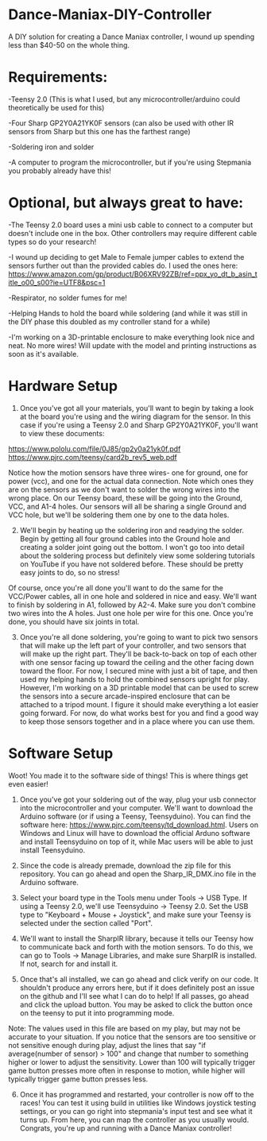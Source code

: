 # Dance-Maniax-DIY-Controller
A DIY solution for creating a Dance Maniax controller, I wound up spending less than $40-50 on the whole thing.

# Requirements:

-Teensy 2.0 (This is what I used, but any microcontroller/arduino could theoretically be used for this)

-Four Sharp GP2Y0A21YK0F sensors (can also be used with other IR sensors from Sharp but this one has the farthest range)

-Soldering iron and solder

-A computer to program the microcontroller, but if you're using Stepmania you probably already have this!

# Optional, but always great to have:

-The Teensy 2.0 board uses a mini usb cable to connect to a computer but doesn't include one in the box. Other controllers may require different cable types so do your research!

-I wound up deciding to get Male to Female jumper cables to extend the sensors further out than the provided cables do. I used the ones here: https://www.amazon.com/gp/product/B06XRV92ZB/ref=ppx_yo_dt_b_asin_title_o00_s00?ie=UTF8&psc=1

-Respirator, no solder fumes for me!

-Helping Hands to hold the board while soldering (and while it was still in the DIY phase this doubled as my controller stand for a while)

-I'm working on a 3D-printable enclosure to make everything look nice and neat. No more wires! Will update with the model and printing instructions as soon as it's available.

# Hardware Setup

1. Once you've got all your materials, you'll want to begin by taking a look at the board you're using and the wiring diagram for the sensor. In this case if you're using a Teensy 2.0 and Sharp GP2Y0A21YK0F, you'll want to view these documents:

https://www.pololu.com/file/0J85/gp2y0a21yk0f.pdf
https://www.pjrc.com/teensy/card2b_rev5_web.pdf

Notice how the motion sensors have three wires- one for ground, one for power (vcc), and one for the actual data connection. Note which ones they are on the sensors as we don't want to solder the wrong wires into the wrong place. On our Teensy board, these will be going into the Ground, VCC, and A1-4 holes. Our sensors will all be sharing a single Ground and VCC hole, but we'll be soldering them one by one to the data holes.

2. We'll begin by heating up the soldering iron and readying the solder. Begin by getting all four ground cables into the Ground hole and creating a solder joint going out the bottom. I won't go too into detail about the soldering process but definitely view some soldering tutorials on YouTube if you have not soldered before. These should be pretty easy joints to do, so no stress!

Of course, once you're all done you'll want to do the same for the VCC/Power cables, all in one hole and soldered in nice and easy. We'll want to finish by soldering in A1, followed by A2-4. Make sure you don't combine two wires into the A holes. Just one hole per wire for this one. Once you're done, you should have six joints in total.

3. Once you're all done soldering, you're going to want to pick two sensors that will make up the left part of your controller, and two sensors that will make up the right part. They'll be back-to-back on top of each other with one sensor facing up toward the ceiling and the other facing down toward the floor. For now, I secured mine with just a bit of tape, and then used my helping hands to hold the combined sensors upright for play. However, I'm working on a 3D printable model that can be used to screw the sensors into a secure arcade-inspired enclosure that can be attached to a tripod mount. I figure it should make everything a lot easier going forward. For now, do what works best for you and find a good way to keep those sensors together and in a place where you can use them.

# Software Setup

Woot! You made it to the software side of things! This is where things get even easier! 

1. Once you've got your soldering out of the way, plug your usb connector into the microcontroller and your computer. We'll want to download the Arduino software (or if using a Teensy, Teensyduino). You can find the software here: https://www.pjrc.com/teensy/td_download.html. Users on Windows and Linux will have to download the official Arduno software and install Teensyduino on top of it, while Mac users will be able to just install Teensyduino.

2. Since the code is already premade, download the zip file for this repository. You can go ahead and open the Sharp_IR_DMX.ino file in the Arduino software. 
 
3. Select your board type in the Tools menu under Tools -> USB Type. If using a Teensy 2.0, we'll use Teensyduino -> Teensy 2.0. Set the USB type to "Keyboard + Mouse + Joystick", and make sure your Teensy is selected under the section called "Port".

4. We'll want to install the SharpIR library, because it tells our Teensy how to communicate back and forth with the motion sensors. To do this, we can go to Tools -> Manage Libraries, and make sure SharpIR is installed. If not, search for and install it.

5. Once that's all installed, we can go ahead and click verify on our code. It shouldn't produce any errors here, but if it does definitely post an issue on the github and I'll see what I can do to help! If all passes, go ahead and click the upload button. You may be asked to click the button once on the teensy to put it into programming mode. 

Note: The values used in this file are based on my play, but may not be accurate to your situation. If you notice that the sensors are too sensitive or not sensitive enough during play, adjust the lines that say "if average(number of sensor) > 100" and change that number to something higher or lower to adjust the sensitivity. Lower than 100 will typically trigger game button presses more often in response to motion, while higher will typically trigger game button presses less.

 
6. Once it has programmed and restarted, your controller is now off to the races! You can test it using build in utilities like Windows joystick testing settings, or you can go right into stepmania's input test and see what it turns up. From here, you can map the controller as you usually would. Congrats, you're up and running with a Dance Maniax controller!

